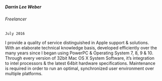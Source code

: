 
##### Darrin Lee Weber
###### Freelancer
    July 2016
I provide a quality of service distinguished in Apple support & solutions. With an elaborate technical knowledge basis, developed efficiently over the many years since I began using PowerPC & Operating System 7, 8, 9 & 10. Through every version of 32bit Mac OS X System Software, it’s integration to intel processors & the latest 64bit hardware specifications. Maintenance is required in order to run an optimal, synchronized user environment over multiple platforms.
 

    
 